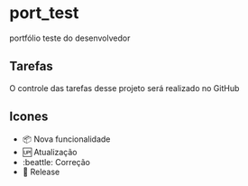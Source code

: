<!--
:packge:    Nova funcionalidade
:up:    Atualização
:beatle:    Correção
:checkered_flag:    Release/entrega
-->

# port_test

portfólio teste do desenvolvedor

## Tarefas

O controle das tarefas desse projeto será realizado no GitHub

## Icones

- :package: Nova funcionalidade
- :up: Atualização
- :beattle: Correção
- :checkered_flag: Release